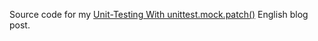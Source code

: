 Source code for my [Unit-Testing With unittest.mock.patch()](http://blog.petrzemek.net/2014/06/21/unit-testing-with-unittest-mock-patch) English blog post.
